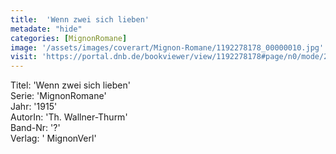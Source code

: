 ```yaml
---
title:  'Wenn zwei sich lieben'
metadate: "hide"
categories: [MignonRomane]
image: '/assets/images/coverart/Mignon-Romane/1192278178_00000010.jpg'
visit: 'https://portal.dnb.de/bookviewer/view/1192278178#page/n0/mode/2up'
---
```

Titel: 'Wenn zwei sich lieben' <br>
Serie: 'MignonRomane' <br>
Jahr: '1915' <br>
AutorIn: 'Th. Wallner-Thurm' <br>
Band-Nr: '?' <br>
Verlag: ' MignonVerl'
